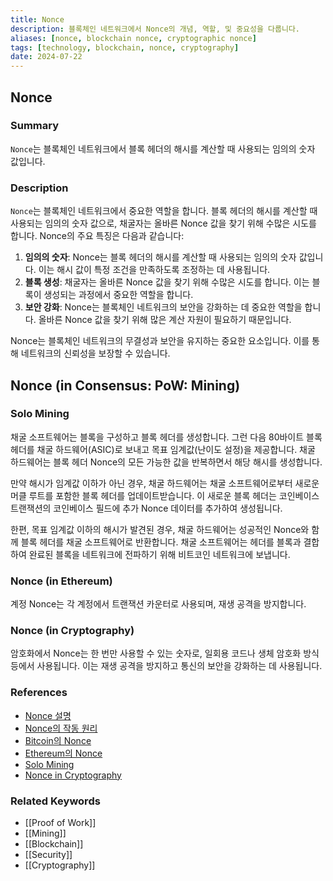```yaml
---
title: Nonce
description: 블록체인 네트워크에서 Nonce의 개념, 역할, 및 중요성을 다룹니다.
aliases: [nonce, blockchain nonce, cryptographic nonce]
tags: [technology, blockchain, nonce, cryptography]
date: 2024-07-22
---
```


## Nonce

### Summary

`Nonce`는 블록체인 네트워크에서 블록 헤더의 해시를 계산할 때 사용되는 임의의 숫자 값입니다.

### Description

`Nonce`는 블록체인 네트워크에서 중요한 역할을 합니다. 블록 헤더의 해시를 계산할 때 사용되는 임의의 숫자 값으로, 채굴자는 올바른 Nonce 값을 찾기 위해 수많은 시도를 합니다. Nonce의 주요 특징은 다음과 같습니다:

1. **임의의 숫자**: Nonce는 블록 헤더의 해시를 계산할 때 사용되는 임의의 숫자 값입니다. 이는 해시 값이 특정 조건을 만족하도록 조정하는 데 사용됩니다.
2. **블록 생성**: 채굴자는 올바른 Nonce 값을 찾기 위해 수많은 시도를 합니다. 이는 블록이 생성되는 과정에서 중요한 역할을 합니다.
3. **보안 강화**: Nonce는 블록체인 네트워크의 보안을 강화하는 데 중요한 역할을 합니다. 올바른 Nonce 값을 찾기 위해 많은 계산 자원이 필요하기 때문입니다.

Nonce는 블록체인 네트워크의 무결성과 보안을 유지하는 중요한 요소입니다. 이를 통해 네트워크의 신뢰성을 보장할 수 있습니다.

## Nonce (in Consensus: PoW: Mining)

### Solo Mining

채굴 소프트웨어는 블록을 구성하고 블록 헤더를 생성합니다. 그런 다음 80바이트 블록 헤더를 채굴 하드웨어(ASIC)로 보내고 목표 임계값(난이도 설정)을 제공합니다. 채굴 하드웨어는 블록 헤더 Nonce의 모든 가능한 값을 반복하면서 해당 해시를 생성합니다.

만약 해시가 임계값 이하가 아닌 경우, 채굴 하드웨어는 채굴 소프트웨어로부터 새로운 머클 루트를 포함한 블록 헤더를 업데이트받습니다. 이 새로운 블록 헤더는 코인베이스 트랜잭션의 코인베이스 필드에 추가 Nonce 데이터를 추가하여 생성됩니다.

한편, 목표 임계값 이하의 해시가 발견된 경우, 채굴 하드웨어는 성공적인 Nonce와 함께 블록 헤더를 채굴 소프트웨어로 반환합니다. 채굴 소프트웨어는 헤더를 블록과 결합하여 완료된 블록을 네트워크에 전파하기 위해 비트코인 네트워크에 보냅니다.

### Nonce (in Ethereum)

계정 Nonce는 각 계정에서 트랜잭션 카운터로 사용되며, 재생 공격을 방지합니다.

### Nonce (in Cryptography)

암호화에서 Nonce는 한 번만 사용할 수 있는 숫자로, 일회용 코드나 생체 암호화 방식 등에서 사용됩니다. 이는 재생 공격을 방지하고 통신의 보안을 강화하는 데 사용됩니다.

### References

- [Nonce 설명](https://en.wikipedia.org/wiki/Cryptographic_nonce)
- [Nonce의 작동 원리](https://example.org/nonce-explanation)
- [Bitcoin의 Nonce](https://bitcoin.org/nonce)
- [Ethereum의 Nonce](https://ethereum.org/nonce)
- [Solo Mining](https://developer.bitcoin.org/devguide/mining.html?highlight=nonce#solo-mining)
- [Nonce in Cryptography](https://bitcoinwiki.org/wiki/nonce)

### Related Keywords

- [[Proof of Work]]
- [[Mining]]
- [[Blockchain]]
- [[Security]]
- [[Cryptography]]
